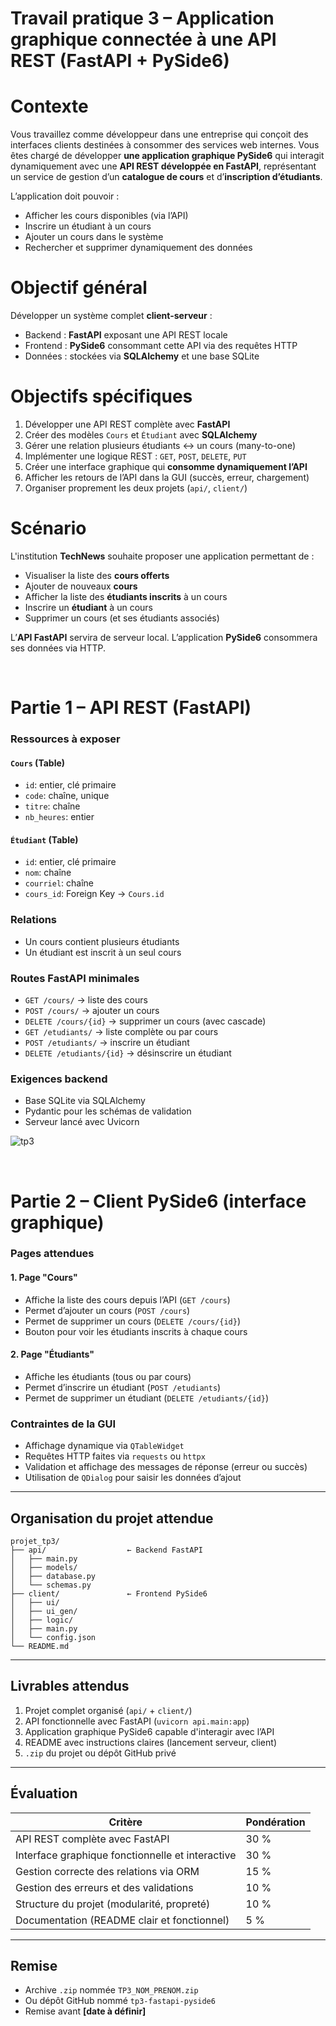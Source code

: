 <h1 id="tp3-enonce">Travail pratique 3 – Application graphique connectée à une API REST (FastAPI + PySide6)</h1>

# Contexte

Vous travaillez comme développeur dans une entreprise qui conçoit des interfaces clients destinées à consommer des services web internes. Vous êtes chargé de développer **une application graphique PySide6** qui interagit dynamiquement avec une **API REST développée en FastAPI**, représentant un service de gestion d’un **catalogue de cours** et d’**inscription d’étudiants**.

L’application doit pouvoir :

* Afficher les cours disponibles (via l’API)
* Inscrire un étudiant à un cours
* Ajouter un cours dans le système
* Rechercher et supprimer dynamiquement des données


# Objectif général

Développer un système complet **client-serveur** :

* Backend : **FastAPI** exposant une API REST locale
* Frontend : **PySide6** consommant cette API via des requêtes HTTP
* Données : stockées via **SQLAlchemy** et une base SQLite



# Objectifs spécifiques

1. Développer une API REST complète avec **FastAPI**
2. Créer des modèles `Cours` et `Étudiant` avec **SQLAlchemy**
3. Gérer une relation plusieurs étudiants ↔ un cours (many-to-one)
4. Implémenter une logique REST : `GET`, `POST`, `DELETE`, `PUT`
5. Créer une interface graphique qui **consomme dynamiquement l’API**
6. Afficher les retours de l’API dans la GUI (succès, erreur, chargement)
7. Organiser proprement les deux projets (`api/`, `client/`)




# Scénario

L'institution **TechNews** souhaite proposer une application permettant de :

* Visualiser la liste des **cours offerts**
* Ajouter de nouveaux **cours**
* Afficher la liste des **étudiants inscrits** à un cours
* Inscrire un **étudiant** à un cours
* Supprimer un cours (et ses étudiants associés)

L’**API FastAPI** servira de serveur local. L’application **PySide6** consommera ses données via HTTP.


<br/>

# Partie 1 – API REST (FastAPI)

### Ressources à exposer

#### `Cours` (Table)

* `id`: entier, clé primaire
* `code`: chaîne, unique
* `titre`: chaîne
* `nb_heures`: entier

#### `Étudiant` (Table)

* `id`: entier, clé primaire
* `nom`: chaîne
* `courriel`: chaîne
* `cours_id`: Foreign Key → `Cours.id`

### Relations

* Un cours contient plusieurs étudiants
* Un étudiant est inscrit à un seul cours

### Routes FastAPI minimales

* `GET /cours/` → liste des cours
* `POST /cours/` → ajouter un cours
* `DELETE /cours/{id}` → supprimer un cours (avec cascade)
* `GET /etudiants/` → liste complète ou par cours
* `POST /etudiants/` → inscrire un étudiant
* `DELETE /etudiants/{id}` → désinscrire un étudiant

### Exigences backend

* Base SQLite via SQLAlchemy
* Pydantic pour les schémas de validation
* Serveur lancé avec Uvicorn

![tp3](https://github.com/user-attachments/assets/24feba3d-c069-4f2c-99e4-ab38d92c1b74)

<br/>

# Partie 2 – Client PySide6 (interface graphique)

### Pages attendues

#### 1. Page "Cours"

* Affiche la liste des cours depuis l’API (`GET /cours`)
* Permet d’ajouter un cours (`POST /cours`)
* Permet de supprimer un cours (`DELETE /cours/{id}`)
* Bouton pour voir les étudiants inscrits à chaque cours

#### 2. Page "Étudiants"

* Affiche les étudiants (tous ou par cours)
* Permet d’inscrire un étudiant (`POST /etudiants`)
* Permet de supprimer un étudiant (`DELETE /etudiants/{id}`)

### Contraintes de la GUI

* Affichage dynamique via `QTableWidget`
* Requêtes HTTP faites via `requests` ou `httpx`
* Validation et affichage des messages de réponse (erreur ou succès)
* Utilisation de `QDialog` pour saisir les données d’ajout

---

## Organisation du projet attendue

```
projet_tp3/
├── api/                  ← Backend FastAPI
│   ├── main.py
│   ├── models/
│   ├── database.py
│   └── schemas.py
├── client/               ← Frontend PySide6
│   ├── ui/
│   ├── ui_gen/
│   ├── logic/
│   ├── main.py
│   └── config.json
└── README.md
```

---

## Livrables attendus

1. Projet complet organisé (`api/` + `client/`)
2. API fonctionnelle avec FastAPI (`uvicorn api.main:app`)
3. Application graphique PySide6 capable d'interagir avec l’API
4. README avec instructions claires (lancement serveur, client)
5. `.zip` du projet ou dépôt GitHub privé

---

## Évaluation

| Critère                                          | Pondération |
| ------------------------------------------------ | ----------- |
| API REST complète avec FastAPI                   | 30 %        |
| Interface graphique fonctionnelle et interactive | 30 %        |
| Gestion correcte des relations via ORM           | 15 %        |
| Gestion des erreurs et des validations           | 10 %        |
| Structure du projet (modularité, propreté)       | 10 %        |
| Documentation (README clair et fonctionnel)      | 5 %         |

---

## Remise

* Archive `.zip` nommée `TP3_NOM_PRENOM.zip`
* Ou dépôt GitHub nommé `tp3-fastapi-pyside6`
* Remise avant **\[date à définir]**


